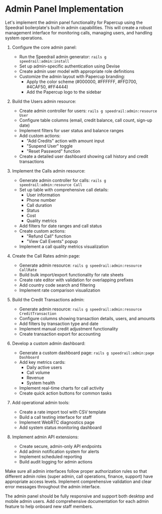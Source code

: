 # Admin Panel Implementation

Let's implement the admin panel functionality for Papercup using the Speedrail boilerplate's built-in admin capabilities. This will create a robust management interface for monitoring calls, managing users, and handling system operations.

1. Configure the core admin panel:
   - Run the Speedrail admin generator: `rails g speedrail:admin:install`
   - Set up admin-specific authentication using Devise
   - Create admin user model with appropriate role definitions
   - Customize the admin layout with Papercup branding:
     - Apply the color scheme (#000000, #FFFFFF, #FFD700, #4CAF50, #FF4444)
     - Add the Papercup logo to the sidebar

2. Build the Users admin resource:
   - Create admin controller for users: `rails g speedrail:admin:resource User`
   - Configure table columns (email, credit balance, call count, sign-up date)
   - Implement filters for user status and balance ranges
   - Add custom actions:
     - "Add Credits" action with amount input
     - "Suspend User" toggle
     - "Reset Password" function
   - Create a detailed user dashboard showing call history and credit transactions

3. Implement the Calls admin resource:
   - Generate admin controller for calls: `rails g speedrail:admin:resource Call`
   - Set up table with comprehensive call details:
     - User information
     - Phone number
     - Call duration
     - Status
     - Cost
     - Quality metrics
   - Add filters for date ranges and call status
   - Create custom actions:
     - "Refund Call" function
     - "View Call Events" popup
   - Implement a call quality metrics visualization

4. Create the Call Rates admin page:
   - Generate admin resource: `rails g speedrail:admin:resource CallRate`
   - Build bulk import/export functionality for rate sheets
   - Create rate editor with validation for overlapping prefixes
   - Add country code search and filtering
   - Implement rate comparison visualization

5. Build the Credit Transactions admin:
   - Generate admin resource: `rails g speedrail:admin:resource CreditTransaction`
   - Configure columns showing transaction details, users, and amounts
   - Add filters by transaction type and date
   - Implement manual credit adjustment functionality
   - Create transaction export for accounting

6. Develop a custom admin dashboard:
   - Generate a custom dashboard page: `rails g speedrail:admin:page Dashboard`
   - Add key metrics cards:
     - Daily active users
     - Call volume
     - Revenue
     - System health
   - Implement real-time charts for call activity
   - Create quick action buttons for common tasks

7. Add operational admin tools:
   - Create a rate import tool with CSV template
   - Build a call testing interface for staff
   - Implement WebRTC diagnostics page
   - Add system status monitoring dashboard

8. Implement admin API extensions:
   - Create secure, admin-only API endpoints
   - Add admin notification system for alerts
   - Implement scheduled reporting
   - Build audit logging for admin actions

Make sure all admin interfaces follow proper authorization rules so that different admin roles (super admin, call operations, finance, support) have appropriate access levels. Implement comprehensive validation and clear error messages throughout the admin interface.

The admin panel should be fully responsive and support both desktop and mobile admin users. Add comprehensive documentation for each admin feature to help onboard new staff members. 